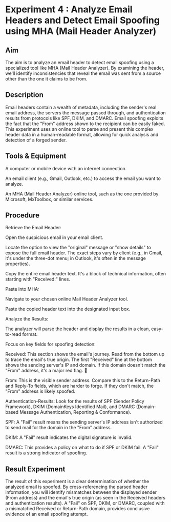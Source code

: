 # Experiment 4 : Analyze Email Headers and Detect Email Spoofing using MHA (Mail Header Analyzer) 

## Aim
The aim is to analyze an email header to detect email spoofing using a specialized tool like MHA (Mail Header Analyzer). By examining the header, we'll identify inconsistencies that reveal the email was sent from a source other than the one it claims to be from.

## Description
Email headers contain a wealth of metadata, including the sender's real email address, the servers the message passed through, and authentication results from protocols like SPF, DKIM, and DMARC. Email spoofing exploits the fact that the "From" address shown to the recipient can be easily faked. This experiment uses an online tool to parse and present this complex header data in a human-readable format, allowing for quick analysis and detection of a forged sender.

## Tools & Equipment
A computer or mobile device with an internet connection.

An email client (e.g., Gmail, Outlook, etc.) to access the email you want to analyze.

An MHA (Mail Header Analyzer) online tool, such as the one provided by Microsoft, MxToolbox, or similar services.

## Procedure
Retrieve the Email Header:

Open the suspicious email in your email client.

Locate the option to view the "original" message or "show details" to expose the full email header. The exact steps vary by client (e.g., in Gmail, it's under the three-dot menu; in Outlook, it's often in the message properties).

Copy the entire email header text. It's a block of technical information, often starting with "Received:" lines.

Paste into MHA:

Navigate to your chosen online Mail Header Analyzer tool.

Paste the copied header text into the designated input box.

Analyze the Results:

The analyzer will parse the header and display the results in a clean, easy-to-read format.

Focus on key fields for spoofing detection:

Received: This section shows the email's journey. Read from the bottom up to trace the email's true origin. The first "Received" line at the bottom shows the sending server's IP and domain. If this domain doesn't match the "From" address, it's a major red flag. 🚩

From: This is the visible sender address. Compare this to the Return-Path and Reply-To fields, which are harder to forge. If they don't match, the "From" address is likely spoofed.

Authentication-Results: Look for the results of SPF (Sender Policy Framework), DKIM (DomainKeys Identified Mail), and DMARC (Domain-based Message Authentication, Reporting & Conformance).

SPF: A "Fail" result means the sending server's IP address isn't authorized to send mail for the domain in the "From" address.

DKIM: A "Fail" result indicates the digital signature is invalid.

DMARC: This provides a policy on what to do if SPF or DKIM fail. A "Fail" result is a strong indicator of spoofing.

## Result Experiment
The result of this experiment is a clear determination of whether the analyzed email is spoofed. By cross-referencing the parsed header information, you will identify mismatches between the displayed sender (From address) and the email's true origin (as seen in the Received headers and authentication results). A "Fail" on SPF, DKIM, or DMARC, coupled with a mismatched Received or Return-Path domain, provides conclusive evidence of an email spoofing attempt.